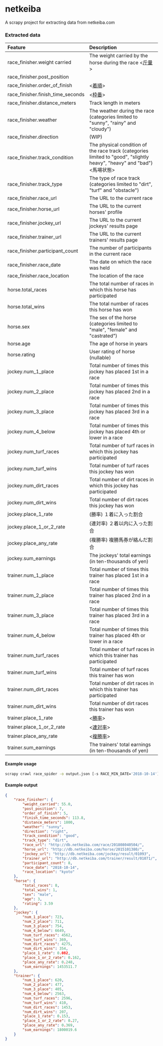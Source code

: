 # netkeiba

A scrapy project for extracting data from netkeiba.com

### Extracted data

| Feature | Description |
|:-- |:-- |
| race_finisher.weight carried | The weight carried by the horse during the race <[斤量](http://jra.jp/kouza/yougo/w229.html)> |
| race_finisher.post_position |  |
| race_finisher.order_of_finish | <[着順](http://jra.jp/kouza/yougo/w274.html)> |
| race_finisher.finish_time_seconds | <[枠番](https://www.oddspark.com/keiba/glossary/keyword/wa/42538.html)> |
| race_finisher.distance_meters | Track length in meters |
| race_finisher.weather | The weather during the race (categories limited to "sunny", "rainy" and "cloudy") |
| race_finisher.direction | (WIP) |
| race_finisher.track_condition | The physical condition of the race track (categories limited to "good", "slightly heavy", "heavy" and "bad") <馬場状態> |
| race_finisher.track_type | The type of race track (categories limited to "dirt", "turf" and "obstacle") |
| race_finisher.race_url | The URL to the current race |
| race_finisher.horse_url | The URL to the current horses' profile |
| race_finisher.jockey_url | The URL to the current jockeys' results page |
| race_finisher.trainer_url | The URL to the current trainers' results page |
| race_finisher.participant_count | The number of participants in the current race |
| race_finisher.race_date | The date on which the race was held |
| race_finisher.race_location | The location of the race |
| horse.total_races | The total number of races in which this horse has participated |
| horse.total_wins | The total number of races this horse has won |
| horse.sex | The sex of the horse (categories limited to "male", "female" and "castrated") |
| horse.age | The age of horse in years |
| horse.rating | User rating of horse (nullable) |
| jockey.num_1_place | Total number of times this jockey has placed 1st in a race |
| jockey.num_2_place | Total number of times this jockey has placed 2nd in a race |
| jockey.num_3_place | Total number of times this jockey has placed 3rd in a race |
| jockey.num_4_below | Total number of times this jockey has placed 4th or lower in a race |
| jockey.num_turf_races | Total number of turf races in which this jockey has participated |
| jockey.num_turf_wins | Total number of turf races this jockey has won |
| jockey.num_dirt_races | Total number of dirt races in which this jockey has participated |
| jockey.num_dirt_wins | Total number of dirt races this jockey has won |
| jockey.place_1_rate | (勝率) １着に入った割合 |
| jockey.place_1_or_2_rate | (連対率) ２着以内に入った割合 |
| jockey.place_any_rate | (複勝率) 複勝馬券が絡んだ割合 |
| jockey.sum_earnings | The jockeys' total earnings (in ten-thousands of yen) |
| trainer.num_1_place | Total number of times this trainer has placed 1st in a race |
| trainer.num_2_place | Total number of times this trainer has placed 2nd in a race |
| trainer.num_3_place | Total number of times this trainer has placed 3rd in a race |
| trainer.num_4_below | Total number of times this trainer has placed 4th or lower in a race |
| trainer.num_turf_races | Total number of turf races in which this trainer has participated |
| trainer.num_turf_wins | Total number of turf races this trainer has won |
| trainer.num_dirt_races | Total number of dirt races in which this trainer has participated |
| trainer.num_dirt_wins | Total number of dirt races this trainer has won |
| trainer.place_1_rate | <[勝率](https://regist.netkeiba.com/?pid=faq_detail&id=211)> |
| trainer.place_1_or_2_rate | <[連対率](https://regist.netkeiba.com/?pid=faq_detail&id=211)> |
| trainer.place_any_rate | <[複勝率](https://regist.netkeiba.com/?pid=faq_detail&id=211)> |
| trainer.sum_earnings | The trainers' total earnings (in ten-thousands of yen) |

#### Example usage
```bash
scrapy crawl race_spider -o output.json [-s RACE_MIN_DATE='2018-10-14']
```

#### Example output
```json
{
    "race_finisher": {
        "weight_carried": 55.0,
        "post_position": 7,
        "order_of_finish": 5,
        "finish_time_seconds": 113.8,
        "distance_meters": 1800,
        "weather": "sunny",
        "direction": "right",
        "track_condition": "good",
        "track_type": "dirt",
        "race_url": "http://db.netkeiba.com/race/201808040504/",
        "horse_url": "http://db.netkeiba.com/horse/2015101380/",
        "jockey_url": "http://db.netkeiba.com/jockey/result/01093",
        "trainer_url": "http://db.netkeiba.com/trainer/result/01071/",
        "participant_count": 8,
        "race_date": "2018-10-14",
        "race_location": "kyoto"
    },
    "horse": {
        "total_races": 8,
        "total_wins": 1,
        "sex": "male",
        "age": 3,
        "rating": 3.59
    },
    "jockey": {
        "num_1_place": 723,
        "num_2_place": 711,
        "num_3_place": 754,
        "num_4_below": 6649,
        "num_turf_races": 4562,
        "num_turf_wins": 369,
        "num_dirt_races": 4275,
        "num_dirt_wins": 354,
        "place_1_rate": 0.082,
        "place_1_or_2_rate": 0.162,
        "place_any_rate": 0.248,
        "sum_earnings": 1453511.7
    },
    "trainer": {
        "num_1_place": 620,
        "num_2_place": 477,
        "num_3_place": 405,
        "num_4_below": 2563,
        "num_turf_races": 2596,
        "num_turf_wins": 410,
        "num_dirt_races": 1453,
        "num_dirt_wins": 207,
        "place_1_rate": 0.153,
        "place_1_or_2_rate": 0.27,
        "place_any_rate": 0.369,
        "sum_earnings": 1800019.6
    }
}
```

